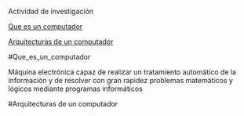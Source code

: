 Actividad de investigación

[Que es un computador](#Que_es_un_computador)

[Arquitecturas de un computador](#Arquitecturas_de_un_computador)


























#Que_es_un_computador


Máquina electrónica capaz de realizar un tratamiento automático de la información y de resolver con gran rapidez problemas matemáticos y lógicos mediante programas informáticos


#Arquitecturas de un computador


